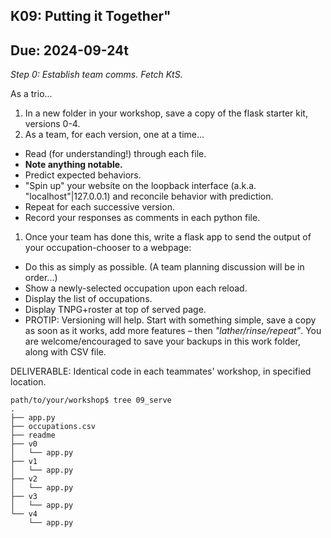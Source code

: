 ## K09: Putting it Together"
## Due: 2024-09-24t


_Step 0: Establish team comms. Fetch KtS._

As a trio...

1. In a new folder in your workshop, save a copy of the flask starter kit, versions 0-4.
1. As a team, for each version, one at a time...
  - Read (for understanding!) through each file.
  - **Note anything notable.**
  - Predict expected behaviors.
  - "Spin up" your website on the loopback interface (a.k.a. "localhost"|127.0.0.1) and reconcile behavior with prediction.
  - Repeat for each successive version.
  - Record your responses as comments in each python file.
1. Once your team has done this, write a flask app to send the output of your occupation-chooser to a webpage:
  - Do this as simply as possible. (A team planning discussion will be in order...)
  - Show a newly-selected occupation upon each reload.
  - Display the list of occupations.
  - Display TNPG+roster at top of served page.
  - PROTIP: Versioning will help. Start with something simple, save a copy as soon as it works, add more features –  then *"lather/rinse/repeat"*. You are welcome/encouraged to save your backups in this work folder, along with CSV file.


DELIVERABLE: Identical code in each teammates' workshop, in specified location.


```
path/to/your/workshop$ tree 09_serve
.
├── app.py
├── occupations.csv
├── readme
├── v0
│   └── app.py
├── v1
│   └── app.py
├── v2
│   └── app.py
├── v3
│   └── app.py
└── v4
    └── app.py
```